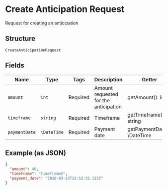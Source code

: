 
# Create Anticipation Request

Request for creating an anticipation

## Structure

`CreateAnticipationRequest`

## Fields

| Name | Type | Tags | Description | Getter | Setter |
|  --- | --- | --- | --- | --- | --- |
| `amount` | `int` | Required | Amount requested for the anticipation | getAmount(): int | setAmount(int amount): void |
| `timeframe` | `string` | Required | Timeframe | getTimeframe(): string | setTimeframe(string timeframe): void |
| `paymentDate` | `\DateTime` | Required | Payment date | getPaymentDate(): \DateTime | setPaymentDate(\DateTime paymentDate): void |

## Example (as JSON)

```json
{
  "amount": 46,
  "timeframe": "timeframe2",
  "payment_date": "2016-03-13T12:52:32.123Z"
}
```

